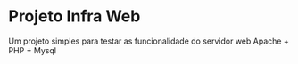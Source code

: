 # Projeto Infra Web

Um projeto simples para testar as funcionalidade do servidor web Apache + PHP + Mysql
